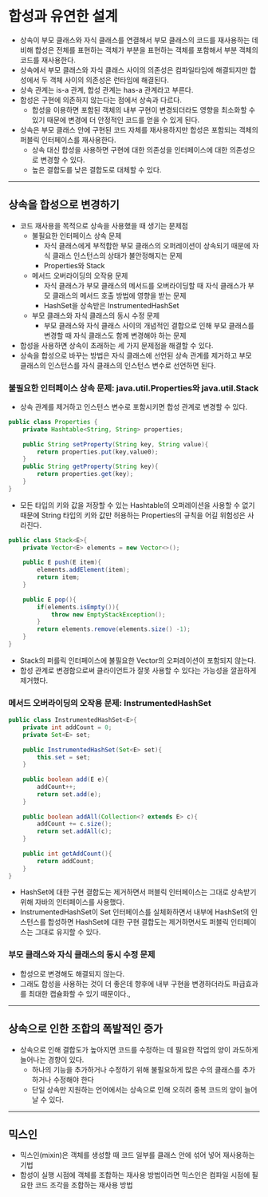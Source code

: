 # 합성과 유연한 설계

- 상속이 부모 클래스와 자식 클래스를 연결해서 부모 클래스의 코드를 재사용하는 데 비해 합성은 전체를
표현하는 객체가 부분을 표현하는 객체를 포함해서 부분 객체의 코드를 재사용한다.
- 상속에서 부모 클래스와 자식 클래스 사이의 의존성은 컴파일타임에 해결되지만 합성에서 두 객체 사이의 의존성은
런타임에 해결된다.
- 상속 관계는 is-a 관계, 합성 관계는 has-a 관계라고 부른다.
- 합성은 구현에 의존하지 않는다는 점에서 상속과 다르다.
  - 합성을 이용하면 포함된 객체의 내부 구현이 변경되더라도 영향을 최소화할 수 있기 때문에 변경에 더 안정적인 코드를 얻을 수 있게 된다.
- 상속은 부모 클래스 안에 구현된 코드 자체를 재사용하지만 합성은 포함되는 객체의 퍼블릭 인터페이스를 재사용한다.
  - 상속 대신 합성을 사용하면 구현에 대한 의존성을 인터페이스에 대한 의존성으로 변경할 수 있다.
  - 높은 결합도를 낮은 결합도로 대체할 수 있다.

------------

## 상속을 합성으로 변경하기

- 코드 재사용을 목적으로 상속을 사용했을 때 생기는 문제점
  - 불필요한 인터페이스 상속 문제
    - 자식 클래스에게 부적합한 부모 클래스의 오퍼레이션이 상속되기 때문에 자식 클래스 인스턴스의 상태가 불안정해지는 문제
    - Properties와 Stack
  - 메서드 오버라이딩의 오작용 문제
    - 자식 클래스가 부모 클래스의 메서드를 오버라이딩할 때 자식 클래스가 부모 클래스의 메서드 호출 방법에 영향을 받는 문제
    - HashSet을 상속받은 InstrumentedHashSet
  - 부모 클래스와 자식 클래스의 동시 수정 문제
    - 부모 클래스와 자식 클래스 사이의 개념적인 결합으로 인해 부모 클래스를 변경할 때 자식 클래스도 함께 변경해야 하는 문제
- 합성을 사용하면 상속이 초래하는 세 가지 문제점을 해결할 수 있다.
- 상속을 합성으로 바꾸는 방법은 자식 클래스에 선언된 상속 관계를 제거하고 부모 클래스의 인스턴스를 자식 클래스의 인스턴스 변수로 선언하면 된다.


### 불필요한 인터페이스 상속 문제: java.util.Properties와 java.util.Stack

- 상속 관계를 제거하고 인스턴스 변수로 포함시키면 합성 관계로 변경할 수 있다.

```java
public class Properties {
    private Hashtable<String, String> properties;
    
    public String setProperty(String key, String value){
        return properties.put(key,value0);
    }
    public String getProperty(String key){
        return properties.get(key);
    }
}
```
- 모든 타입의 키와 값을 저장할 수 있는 Hashtable의 오퍼레이션을 사용할 수 없기 때문에 String 타입의 키와 값만 허용하는
Properties의 규칙을 어길 위험성은 사라진다.
```java
public class Stack<E>{
    private Vector<E> elements = new Vector<>();
    
    public E push(E item){
        elements.addElement(item);
        return item;
    }
    
    public E pop(){
        if(elements.isEmpty()){
            throw new EmptyStackException();
        }
        return elements.remove(elements.size() -1);
    }
}
```
- Stack의 퍼를릭 인터페이스에 불필요한 Vector의 오퍼레이션이 포함되지 않는다.
- 합성 관계로 변경함으로써 클라이언트가 잘못 사용할 수 있다는 가능성을 깔끔하게 제거했다.

### 메서드 오버라이딩의 오작용 문제: InstrumentedHashSet

```java
public class InstrumentedHashSet<E>{
    private int addCount = 0;
    private Set<E> set;
    
    public InstrumentedHashSet(Set<E> set){
        this.set = set;
    }
    
    public boolean add(E e){
        addCount++;
        return set.add(e);
    }
    
    public boolean addAll(Collection<? extends E> c){
        addCount += c.size();
        return set.addAll(c);
    }
    
    public int getAddCount(){
        return addCount;
    }
}
```
- HashSet에 대한 구현 결합도는 제거하면서 퍼블릭 인터페이스는 그대로 상속받기위해 자바의 인터페이스를 사용했다.
- InstrumentedHashSet이 Set 인터페이스를 실체화하면서 내부에 HashSet의 인스턴스를 합성하면 HashSet에 대한 구현 결합도는 제거하면서도
퍼블릭 인터페이스는 그대로 유지할 수 있다.

### 부모 클래스와 자식 클래스의 동시 수정 문제

- 합성으로 변경해도 해결되지 않는다.
- 그래도 합성을 사용하는 것이 더 좋은데 향후에 내부 구현을 변경하더라도 파급효과를 최대한 캡슐화할 수 있기 때문이다.,

----------------------------

## 상속으로 인한 조합의 폭발적인 증가

- 상속으로 인해 결합도가 높아지면 코드를 수정하는 데 필요한 작업의 양이 과도하게 늘어나는 경향이 있다.
  - 하나의 기능을 추가하거나 수정하기 위해 불필요하게 많은 수의 클래스를 추가하거나 수정해야 한다
  - 단일 상속만 지원하는 언어에서는 상속으로 인해 오히려 중복 코드의 양이 늘어날 수 있다.

----------------------------

## 믹스인

- 믹스인(mixin)은 객체를 생성할 때 코드 일부를 클래스 안에 섞어 넣어 재사용하는 기법
- 합성이 실행 시점에 객체를 조합하는 재사용 방법이라면 믹스인은 컴파일 시점에 필요한 코드 조각을 조합하는 재사용 방법
